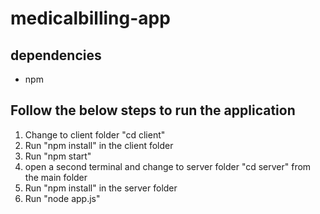 # medicalbilling-app

## dependencies
  - npm 
## Follow the below steps to run the application
  1) Change to client folder "cd client"
  2) Run "npm install" in the client folder
  2) Run "npm start"
  3) open a second terminal and change to server folder "cd server" from the main folder
  4) Run "npm install" in the server folder
  5) Run "node app.js"
